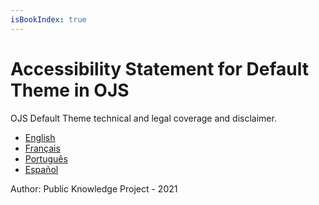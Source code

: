 ```yaml
---
isBookIndex: true
---
```

# Accessibility Statement for Default Theme in OJS


OJS Default Theme technical and legal coverage and disclaimer.

* [English](en/)
* [Français](fr/)
* [Português](pt/)
* [Español](es/)

Author: Public Knowledge Project - 2021
